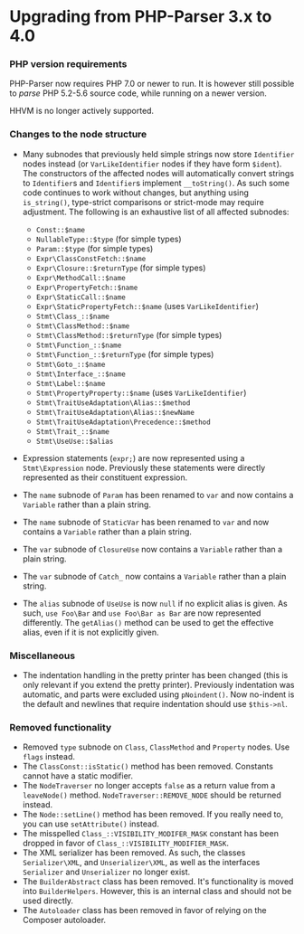 Upgrading from PHP-Parser 3.x to 4.0
====================================

### PHP version requirements

PHP-Parser now requires PHP 7.0 or newer to run. It is however still possible to *parse* PHP 5.2-5.6
source code, while running on a newer version.

HHVM is no longer actively supported.

### Changes to the node structure

* Many subnodes that previously held simple strings now store `Identifier` nodes instead (or
  `VarLikeIdentifier` nodes if they have form `$ident`). The constructors of the affected nodes will
  automatically convert strings to `Identifier`s and `Identifier`s implement `__toString()`. As such
  some code continues to work without changes, but anything using `is_string()`, type-strict
  comparisons or strict-mode may require adjustment. The following is an exhaustive list of all
  affected subnodes:

   * `Const::$name`
   * `NullableType::$type` (for simple types)
   * `Param::$type` (for simple types)
   * `Expr\ClassConstFetch::$name`
   * `Expr\Closure::$returnType` (for simple types)
   * `Expr\MethodCall::$name`
   * `Expr\PropertyFetch::$name`
   * `Expr\StaticCall::$name`
   * `Expr\StaticPropertyFetch::$name` (uses `VarLikeIdentifier`)
   * `Stmt\Class_::$name`
   * `Stmt\ClassMethod::$name`
   * `Stmt\ClassMethod::$returnType` (for simple types)
   * `Stmt\Function_::$name`
   * `Stmt\Function_::$returnType` (for simple types)
   * `Stmt\Goto_::$name`
   * `Stmt\Interface_::$name`
   * `Stmt\Label::$name`
   * `Stmt\PropertyProperty::$name` (uses `VarLikeIdentifier`)
   * `Stmt\TraitUseAdaptation\Alias::$method`
   * `Stmt\TraitUseAdaptation\Alias::$newName`
   * `Stmt\TraitUseAdaptation\Precedence::$method`
   * `Stmt\Trait_::$name`
   * `Stmt\UseUse::$alias`

* Expression statements (`expr;`) are now represented using a `Stmt\Expression` node. Previously
  these statements were directly represented as their constituent expression.
* The `name` subnode of `Param` has been renamed to `var` and now contains a `Variable` rather than
  a plain string.
* The `name` subnode of `StaticVar` has been renamed to `var` and now contains a `Variable` rather
  than a plain string.
* The `var` subnode of `ClosureUse` now contains a `Variable` rather than a plain string.
* The `var` subnode of `Catch_` now contains a `Variable` rather than a plain string.
* The `alias` subnode of `UseUse` is now `null` if no explicit alias is given. As such,
  `use Foo\Bar` and `use Foo\Bar as Bar` are now represented differently. The `getAlias()` method
  can be used to get the effective alias, even if it is not explicitly given.

### Miscellaneous

* The indentation handling in the pretty printer has been changed (this is only relevant if you
  extend the pretty printer). Previously indentation was automatic, and parts were excluded using
  `pNoindent()`. Now no-indent is the default and newlines that require indentation should use
  `$this->nl`.

### Removed functionality

* Removed `type` subnode on `Class`, `ClassMethod` and `Property` nodes. Use `flags` instead.
* The `ClassConst::isStatic()` method has been removed. Constants cannot have a static modifier.
* The `NodeTraverser` no longer accepts `false` as a return value from a `leaveNode()` method.
  `NodeTraverser::REMOVE_NODE` should be returned instead.
* The `Node::setLine()` method has been removed. If you really need to, you can use `setAttribute()`
  instead.
* The misspelled `Class_::VISIBILITY_MODIFER_MASK` constant has been dropped in favor of
  `Class_::VISIBILITY_MODIFIER_MASK`.
* The XML serializer has been removed. As such, the classes `Serializer\XML`, and
  `Unserializer\XML`, as well as the interfaces `Serializer` and `Unserializer` no longer exist.
* The `BuilderAbstract` class has been removed. It's functionality is moved into `BuilderHelpers`.
  However, this is an internal class and should not be used directly.
* The `Autoloader` class has been removed in favor of relying on the Composer autoloader.
